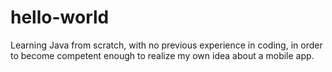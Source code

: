 # hello-world
Learning Java from scratch, with no previous experience in coding, in order to become competent enough to realize my own idea about a mobile app.
